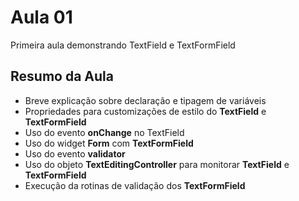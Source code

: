 # Aula 01

Primeira aula demonstrando TextField e TextFormField

## Resumo da Aula
- Breve explicação sobre declaração e tipagem de variáveis
- Propriedades para customizações de estilo do **TextField** e **TextFormField**
- Uso do evento **onChange** no TextField
- Uso do widget **Form** com **TextFormField**
- Uso do evento **validator**
- Uso do objeto **TextEditingController** para monitorar **TextField** e **TextFormField**
- Execução da rotinas de validação dos **TextFormField**